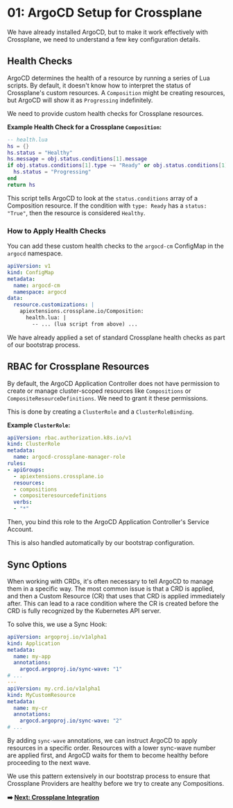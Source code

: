 # 01: ArgoCD Setup for Crossplane

We have already installed ArgoCD, but to make it work effectively with Crossplane, we need to understand a few key configuration details.

## Health Checks

ArgoCD determines the health of a resource by running a series of Lua scripts. By default, it doesn't know how to interpret the status of Crossplane's custom resources. A `Composition` might be creating resources, but ArgoCD will show it as `Progressing` indefinitely.

We need to provide custom health checks for Crossplane resources.

**Example Health Check for a Crossplane `Composition`:**

```lua
-- health.lua
hs = {}
hs.status = "Healthy"
hs.message = obj.status.conditions[1].message
if obj.status.conditions[1].type ~= "Ready" or obj.status.conditions[1].status ~= "True" then
  hs.status = "Progressing"
end
return hs
```

This script tells ArgoCD to look at the `status.conditions` array of a Composition resource. If the condition with `type: Ready` has a `status: "True"`, then the resource is considered `Healthy`.

### How to Apply Health Checks

You can add these custom health checks to the `argocd-cm` ConfigMap in the `argocd` namespace.

```yaml
apiVersion: v1
kind: ConfigMap
metadata:
  name: argocd-cm
  namespace: argocd
data:
  resource.customizations: |
    apiextensions.crossplane.io/Composition:
      health.lua: |
        -- ... (lua script from above) ...
```

We have already applied a set of standard Crossplane health checks as part of our bootstrap process.

## RBAC for Crossplane Resources

By default, the ArgoCD Application Controller does not have permission to create or manage cluster-scoped resources like `Compositions` or `CompositeResourceDefinitions`. We need to grant it these permissions.

This is done by creating a `ClusterRole` and a `ClusterRoleBinding`.

**Example `ClusterRole`:**

```yaml
apiVersion: rbac.authorization.k8s.io/v1
kind: ClusterRole
metadata:
  name: argocd-crossplane-manager-role
rules:
- apiGroups:
  - apiextensions.crossplane.io
  resources:
  - compositions
  - compositeresourcedefinitions
  verbs:
  - "*"
```

Then, you bind this role to the ArgoCD Application Controller's Service Account.

This is also handled automatically by our bootstrap configuration.

## Sync Options

When working with CRDs, it's often necessary to tell ArgoCD to manage them in a specific way. The most common issue is that a CRD is applied, and then a Custom Resource (CR) that uses that CRD is applied immediately after. This can lead to a race condition where the CR is created before the CRD is fully recognized by the Kubernetes API server.

To solve this, we use a Sync Hook:

```yaml
apiVersion: argoproj.io/v1alpha1
kind: Application
metadata:
  name: my-app
  annotations:
    argocd.argoproj.io/sync-wave: "1"
# ...
---
apiVersion: my.crd.io/v1alpha1
kind: MyCustomResource
metadata:
  name: my-cr
  annotations:
    argocd.argoproj.io/sync-wave: "2"
# ...
```

By adding `sync-wave` annotations, we can instruct ArgoCD to apply resources in a specific order. Resources with a lower sync-wave number are applied first, and ArgoCD waits for them to become healthy before proceeding to the next wave.

We use this pattern extensively in our bootstrap process to ensure that Crossplane Providers are healthy before we try to create any Compositions.

**➡️ [Next: Crossplane Integration](./02-crossplane-integration.md)**
